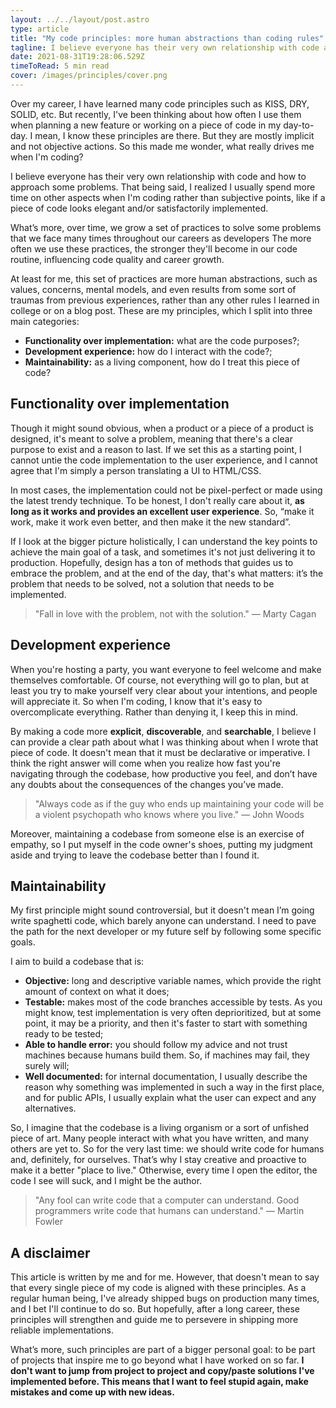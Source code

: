 ```yaml
---
layout: ../../layout/post.astro
type: article
title: "My code principles: more human abstractions than coding rules"
tagline: I believe everyone has their very own relationship with code and how to approach some problems, and these are my own.
date: 2021-08-31T19:28:06.529Z
timeToRead: 5 min read
cover: /images/principles/cover.png
---
```


Over my career, I have learned many code principles such as KISS, DRY, SOLID, etc. But recently, I've been thinking about how often I use them when planning a new feature or working on a piece of code in my day-to-day. I mean, I know these principles are there. But they are mostly implicit and not objective actions. So this made me wonder, what really drives me when I'm coding? 

I believe everyone has their very own relationship with code and how to approach some problems. That being said, I realized I usually spend more time on other aspects when I'm coding rather than subjective points, like if a piece of code looks elegant and/or satisfactorily implemented. 

What’s more, over time, we grow a set of practices to solve some problems that we face many times throughout our careers as developers The more often we use these practices, the stronger they'll become in our code routine, influencing code quality and career growth. 

At least for me, this set of practices are more human abstractions, such as values, concerns, mental models, and even results from some sort of traumas from previous experiences, rather than any other rules I learned in college or on a blog post. These are my principles, which I split into three main categories:

- **Functionality over implementation:** what are the code purposes?;
- **Development experience:** how do I interact with the code?;
- **Maintainability:** as a living component, how do I treat this piece of code?

## Functionality over implementation

Though it might sound obvious, when a product or a piece of a product is designed, it's meant to solve a problem, meaning that there's a clear purpose to exist and a reason to last. If we set this as a starting point, I cannot untie the code implementation to the user experience, and I cannot agree that I'm simply a person translating a UI to HTML/CSS.

In most cases, the implementation could not be pixel-perfect or made using the latest trendy technique. To be honest, I don't really care about it, **as long as it works and provides an excellent user experience**. So, “make it work, make it work even better, and then make it the new standard”.

If I look at the bigger picture holistically, I can understand the key points to achieve the main goal of a task, and sometimes it's not just delivering it to production. Hopefully, design has a ton of methods that guides us to embrace the problem, and at the end of the day, that's what matters: it’s the problem that needs to be solved, not a solution that needs to be implemented.


> "Fall in love with the problem, not with the solution." <span>― Marty Cagan</span>

## Development experience

When you're hosting a party, you want everyone to feel welcome and make themselves comfortable. Of course, not everything will go to plan, but at least you try to make yourself very clear about your intentions, and people will appreciate it. So when I'm coding, I know that it's easy to overcomplicate everything. Rather than denying it, I keep this in mind.  

By making a code more **explicit**, **discoverable**, and **searchable**, I believe I can provide a clear path about what I was thinking about when I wrote that piece of code. It doesn't mean that it must be declarative or imperative. I think the right answer will come when you realize how fast you're navigating through the codebase, how productive you feel, and don’t have any doubts about the consequences of the changes you’ve made.


> "Always code as if the guy who ends up maintaining your code will be a violent psychopath who knows where you live." <span> ― John Woods</span>

Moreover, maintaining a codebase from someone else is an exercise of empathy, so I put myself in the code owner's shoes, putting my judgment aside and trying to leave the codebase better than I found it. 


## Maintainability

My first principle might sound controversial, but it doesn't mean I’m going write spaghetti code, which barely anyone can understand. I need to pave the path for the next developer or my future self by following some specific goals. 

I aim to build a codebase that is:
- **Objective:** long and descriptive variable names, which provide the right amount of context on what it does;
- **Testable:** makes most of the code branches accessible by tests. As you might know, test implementation is very often deprioritized, but at some point, it may be a priority, and then it's faster to start with something ready to be tested;
- **Able to handle error:** you should follow my advice and not  trust machines because humans build them. So, if machines may fail, they surely will;
- **Well documented:** for internal documentation, I usually describe the reason why something was implemented in such a way in the first place, and for public APIs, I usually explain what the user can expect and any alternatives.
 
So, I imagine that the codebase is a living organism or a sort of unfished piece of art. Many people interact with what you have written, and many others are yet to. So for the very last time: we should write code for humans and, definitely, for ourselves. That’s why I stay creative and proactive to make it a better "place to live." Otherwise, every time I open the editor, the code I see will suck, and I might be the author.

> "Any fool can write code that a computer can understand. Good programmers write code that humans can understand." <span>― Martin Fowler</span>

## A disclaimer

This article is written by me and for me. However, that doesn't mean to say that every single piece of my code is aligned with these principles. As a regular human being, I've already shipped bugs on production many times, and I bet I'll continue to do so. But hopefully, after a long career, these principles will strengthen and guide me to persevere in shipping more reliable implementations. 

What’s more, such principles are part of a bigger personal goal: to be part of projects that inspire me to go beyond what I have worked on so far. **I don't want to jump from project to project and copy/paste solutions I've implemented before. This means that I want to feel stupid again, make mistakes and come up with new ideas.**

